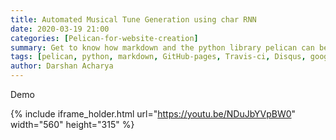 ```yaml
---
title: Automated Musical Tune Generation using char RNN
date: 2020-03-19 21:00
categories: [Pelican-for-website-creation]
summary: Get to know how markdown and the python library pelican can be used to create your static website.
tags: [pelican, python, markdown, GitHub-pages, Travis-ci, Disqus, google analytics]
author: Darshan Acharya
---
```

Demo

{% include iframe_holder.html url="https://youtu.be/NDuJbYVpBW0" width="560" height="315" %}

